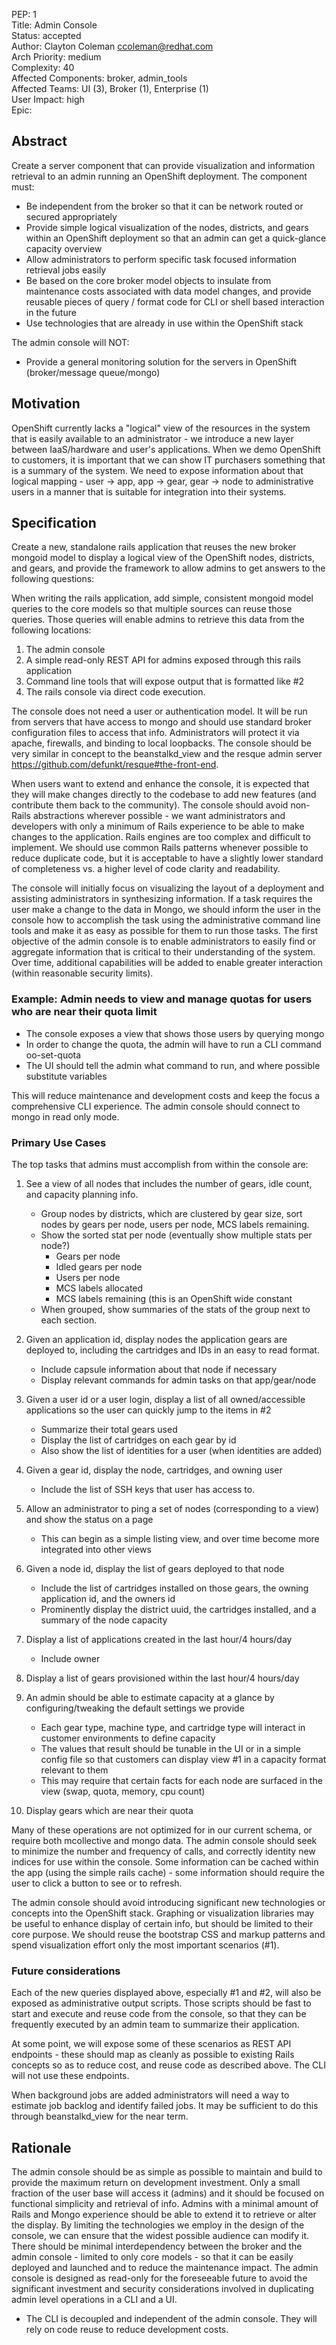 PEP: 1  
Title: Admin Console  
Status: accepted  
Author: Clayton Coleman <ccoleman@redhat.com>  
Arch Priority: medium  
Complexity: 40  
Affected Components: broker, admin_tools  
Affected Teams: UI (3), Broker (1), Enterprise (1)  
User Impact: high  
Epic:  

Abstract
--------
Create a server component that can provide visualization and information retrieval to an admin running an OpenShift deployment.  The component must:

* Be independent from the broker so that it can be network routed or secured appropriately
* Provide simple logical visualization of the nodes, districts, and gears within an OpenShift deployment so that an admin can get a quick-glance capacity overview
* Allow administrators to perform specific task focused information retrieval jobs easily
* Be based on the core broker model objects to insulate from maintenance costs associated with data model changes, and provide reusable pieces of query / format code for CLI or shell based interaction in the future
* Use technologies that are already in use within the OpenShift stack

The admin console will NOT:

* Provide a general monitoring solution for the servers in OpenShift (broker/message queue/mongo)


Motivation
----------
OpenShift currently lacks a "logical" view of the resources in the system that is easily available to an administrator - we introduce a new layer between IaaS/hardware and user's applications.  When we demo OpenShift to customers, it is important that we can show IT purchasers something that is a summary of the system. We need to expose information about that logical mapping - user -> app, app -> gear, gear -> node to administrative users in a manner that is suitable for integration into their systems.  


Specification
-------------

Create a new, standalone rails application that reuses the new broker mongoid model to display a logical view of the OpenShift nodes, districts, and gears, and provide the framework to allow admins to get answers to the following questions:

When writing the rails application, add simple, consistent mongoid model queries to the core models so that multiple sources can reuse those queries.  Those queries will enable admins to retrieve this data from the following locations:

1) The admin console
2) A simple read-only REST API for admins exposed through this rails application
3) Command line tools that will expose output that is formatted like #2
4) The rails console via direct code execution.

The console does not need a user or authentication model.  It will be run from servers that have access to mongo and should use standard broker configuration files to access that info.  Administrators will protect it via apache, firewalls, and binding to local loopbacks.  The console should be very similar in concept to the beanstalkd_view and the resque admin server https://github.com/defunkt/resque#the-front-end.

When users want to extend and enhance the console, it is expected that they will make changes directly to the codebase to add new features (and contribute them back to the community).  The console should avoid non-Rails abstractions wherever possible - we want administrators and developers with only a minimum of Rails experience to be able to make changes to the application.  Rails engines are too complex and difficult to implement.  We should use common Rails patterns whenever possible to reduce duplicate code, but it is acceptable to have a slightly lower standard of completeness vs. a higher level of code clarity and readability.

The console will initially focus on visualizing the layout of a deployment and assisting administrators in synthesizing information.  If a task requires the user make a change to the data in Mongo, we should inform the user in the console how to accomplish the task using the administrative command line tools and make it as easy as possible for them to run those tasks.  The first objective of the admin console is to enable administrators to easily find or aggregate information that is critical to their understanding of the system.  Over time, additional capabilities will be added to enable greater interaction (within reasonable security limits).

### Example: Admin needs to view and manage quotas for users who are near their quota limit

* The console exposes a view that shows those users by querying mongo
* In order to change the quota, the admin will have to run a CLI command oo-set-quota
* The UI should tell the admin what command to run, and where possible substitute variables

This will reduce maintenance and development costs and keep the focus a comprehensive CLI experience.  The admin console should connect to mongo in read only mode.


### Primary Use Cases

The top tasks that admins must accomplish from within the console are:

1. See a view of all nodes that includes the number of gears, idle count, and capacity planning info.  
    * Group nodes by districts, which are clustered by gear size, sort nodes by gears per node, users per node, MCS labels remaining.  
    * Show the sorted stat per node (eventually show multiple stats per node?)
       * Gears per node
       * Idled gears per node
       * Users per node
       * MCS labels allocated
       * MCS labels remaining (this is an OpenShift wide constant
    * When grouped, show summaries of the stats of the group next to each section.  

2. Given an application id, display nodes the application gears are deployed to, including the cartridges and IDs in an easy to read format.
    * Include capsule information about that node if necessary
    * Display relevant commands for admin tasks on that app/gear/node

3. Given a user id or a user login, display a list of all owned/accessible applications so the user can quickly jump to the items in #2
    * Summarize their total gears used
    * Display the list of cartridges on each gear by id
    * Also show the list of identities for a user (when identities are added)

4. Given a gear id, display the node, cartridges, and owning user
    * Include the list of SSH keys that user has access to.

5. Allow an administrator to ping a set of nodes (corresponding to a view) and show the status on a page
    * This can begin as a simple listing view, and over time become more integrated into other views

6. Given a node id, display the list of gears deployed to that node
    * Include the list of cartridges installed on those gears, the owning application id, and the owners id
    * Prominently display the district uuid, the cartridges installed, and a summary of the node capacity

7. Display a list of applications created in the last hour/4 hours/day
    * Include owner

8. Display a list of gears provisioned within the last hour/4 hours/day

9. An admin should be able to estimate capacity at a glance by configuring/tweaking the default settings we provide
    * Each gear type, machine type, and cartridge type will interact in customer environments to define capacity
    * The values that result should be tunable in the UI or in a simple config file so that customers can display view #1 in a capacity format relevant to them
    * This may require that certain facts for each node are surfaced in the view (swap, quota, memory, cpu count)

10. Display gears which are near their quota

Many of these operations are not optimized for in our current schema, or require both mcollective and mongo data.  The admin console should seek to minimize the number and frequency of calls, and correctly identity new indices for use within the console.  Some information can be cached within the app (using the simple rails cache) - some information should require the user to click a button to see or to refresh.

The admin console should avoid introducing significant new technologies or concepts into the OpenShift stack.  Graphing or visualization libraries may be useful to enhance display of certain info, but should be limited to their core purpose.  We should reuse the bootstrap CSS and markup patterns and spend visualization effort only the most important scenarios (#1).


### Future considerations

Each of the new queries displayed above, especially #1 and #2, will also be exposed as administrative output scripts.  Those scripts should be fast to start and execute and reuse code from the console, so that they can be frequently executed by an admin team to summarize their application.

At some point, we will expose some of these scenarios as REST API endpoints - these should map as cleanly as possible to existing Rails concepts so as to reduce cost, and reuse code as described above.  The CLI will not use these endpoints.

When background jobs are added administrators will need a way to estimate job backlog and identify failed jobs.  It may be sufficient to do this through beanstalkd_view for the near term.


Rationale
---------
The admin console should be as simple as possible to maintain and build to provide the maximum return on development investment.  Only a small fraction of the user base will access it (admins) and it should be focused on functional simplicity and retrieval of info.  Admins with a minimal amount of Rails and Mongo experience should be able to extend it to retrieve or alter the display.  By limiting the technologies we employ in the design of the console, we can ensure that the widest possible audience can modify it.  There should be minimal interdependency between the broker and the admin console - limited to only core models - so that it can be easily deployed and launched and to reduce the maintenance impact.  The admin console is designed as read-only for the foreseeable future to avoid the significant investment and security considerations involved in duplicating admin level operations in a CLI and a UI.

* The CLI is decoupled and independent of the admin console.  They will rely on code reuse to reduce development costs.


